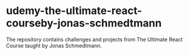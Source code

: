 # udemy-the-ultimate-react-courseby-jonas-schmedtmann
The repository contains challenges and projects from The Ultimate React Course taught by Jonas Schmedtmann.
